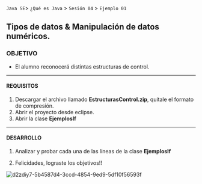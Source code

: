 
`Java SE`> `¿Qué es Java` > `Sesión 04` > `Ejemplo 01`

## Tipos de datos & Manipulación de datos numéricos.

### OBJETIVO

- El alumno reconocerá distintas estructuras de control.

<hr> 

#### REQUISITOS

1. Descargar el archivo llamado <b>EstructurasControl.zip</b>, quitale el formato de compresión.
2. Abrir el proyecto desde eclipse.
3. Abrir la clase <b>EjemplosIf</b>

<hr>

#### DESARROLLO

1. Analizar y probar cada una de las líneas de la clase <b>EjemplosIf</b>

2. Felicidades, lograste los objetivos!!

![d2zdiy7-5b4587d4-3ccd-4854-9ed9-5df10f56593f](https://user-images.githubusercontent.com/56565204/67425280-51a5c600-f59d-11e9-9baf-5ef3aeca8a11.png)

